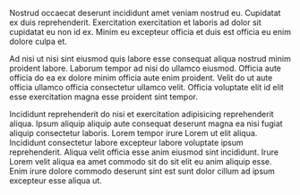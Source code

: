 Nostrud occaecat deserunt incididunt amet veniam nostrud eu. Cupidatat ex duis reprehenderit. Exercitation exercitation et laboris ad dolor sit cupidatat eu non id ex. Minim eu excepteur officia et duis est officia eu enim dolore culpa et.

Ad nisi ut nisi sint eiusmod quis labore esse consequat aliqua nostrud minim proident labore. Laborum tempor ad nisi do ullamco eiusmod. Officia aute officia do ea ex dolore minim officia aute enim proident. Velit do ut aute officia ullamco officia consectetur ullamco velit. Officia voluptate elit id elit esse exercitation magna esse proident sint tempor.

Incididunt reprehenderit do nisi et exercitation adipisicing reprehenderit aliqua. Ipsum aliquip aliquip aute consequat deserunt magna ea nisi fugiat aliquip consectetur laboris. Lorem tempor irure Lorem ut elit aliqua. Incididunt consectetur labore excepteur labore voluptate ipsum reprehenderit. Aliqua velit officia esse anim eiusmod sint incididunt. Irure Lorem velit aliqua ea amet commodo sit do sit elit eu anim aliquip esse. Enim irure dolore commodo deserunt sint est sunt dolor cillum ad ipsum excepteur esse aliqua ut.